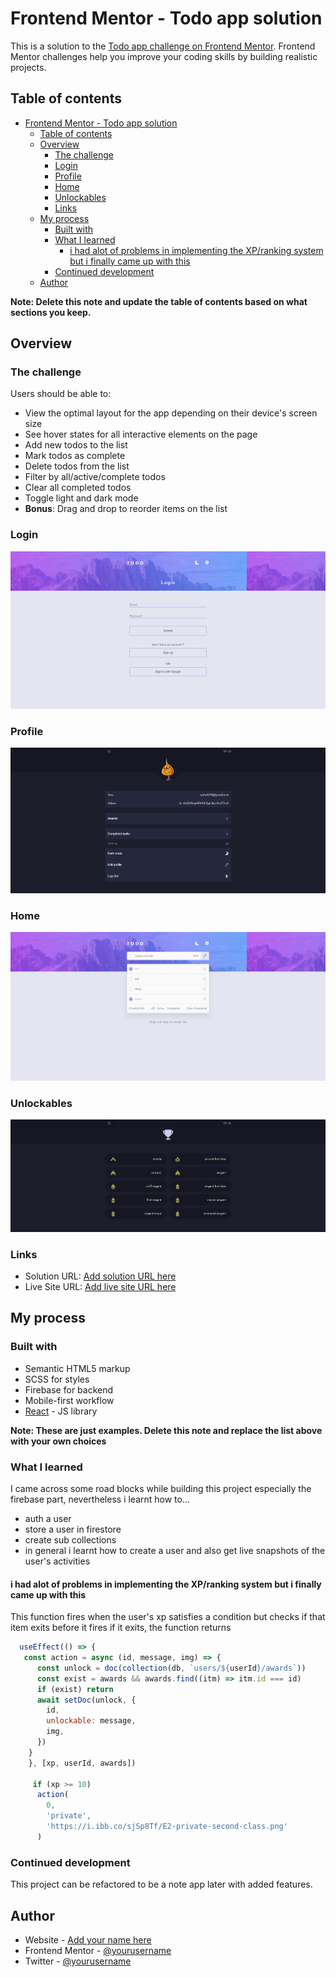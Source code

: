 # Frontend Mentor - Todo app solution

This is a solution to the [Todo app challenge on Frontend Mentor](https://www.frontendmentor.io/challenges/todo-app-Su1_KokOW). Frontend Mentor challenges help you improve your coding skills by building realistic projects. 

## Table of contents

- [Frontend Mentor - Todo app solution](#frontend-mentor---todo-app-solution)
  - [Table of contents](#table-of-contents)
  - [Overview](#overview)
    - [The challenge](#the-challenge)
    - [Login](#login)
    - [Profile](#profile)
    - [Home](#home)
    - [Unlockables](#unlockables)
    - [Links](#links)
  - [My process](#my-process)
    - [Built with](#built-with)
    - [What I learned](#what-i-learned)
      - [i had alot of problems in implementing the XP/ranking system but i finally came up with this](#i-had-alot-of-problems-in-implementing-the-xpranking-system-but-i-finally-came-up-with-this)
    - [Continued development](#continued-development)
  - [Author](#author)

**Note: Delete this note and update the table of contents based on what sections you keep.**

## Overview

### The challenge

Users should be able to:

- View the optimal layout for the app depending on their device's screen size
- See hover states for all interactive elements on the page
- Add new todos to the list
- Mark todos as complete
- Delete todos from the list
- Filter by all/active/complete todos
- Clear all completed todos
- Toggle light and dark mode
- **Bonus**: Drag and drop to reorder items on the list


### Login

![](.../../src/assets/todo-login-light.png)

### Profile

![](.../../src/assets/todo%20profile.png)

### Home

![](.../../src/assets/todo-home-light.png)

### Unlockables

![](.../../src/assets/todo%20award.png)

### Links

- Solution URL: [Add solution URL here](https://your-solution-url.com)
- Live Site URL: [Add live site URL here](https://your-live-site-url.com)

## My process

### Built with

- Semantic HTML5 markup
- SCSS for styles
- Firebase for backend
- Mobile-first workflow
- [React](https://reactjs.org/) - JS library

**Note: These are just examples. Delete this note and replace the list above with your own choices**

### What I learned

I came across some road blocks while building this project especially the firebase part, nevertheless i learnt how to...
- auth a user
- store a user in firestore 
- create sub collections
- in general i learnt how to create a user and also get live snapshots of the user's activities


#### i had alot of problems in implementing the XP/ranking system but i finally came up with this
This function fires when the user's xp satisfies a condition but checks if that item exits before it fires
if it exits, the function returns

```js
  useEffect(() => {
   const action = async (id, message, img) => {
      const unlock = doc(collection(db, `users/${userId}/awards`))
      const exist = awards && awards.find((itm) => itm.id === id)
      if (exist) return
      await setDoc(unlock, {
        id,
        unlockable: message,
        img,
      })
    }
    }, [xp, userId, awards])

     if (xp >= 10)
      action(
        0,
        'private',
        'https://i.ibb.co/sjSp8Tf/E2-private-second-class.png'
      )
```

### Continued development
This project can be refactored to be a note app later with added features.

## Author

- Website - [Add your name here](https://www.your-site.com)
- Frontend Mentor - [@yourusername](https://www.frontendmentor.io/profile/yourusername)
- Twitter - [@yourusername](https://www.twitter.com/yourusername)
